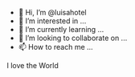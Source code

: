 - 👋 Hi, I’m @luisahotel
- 👀 I’m interested in ...
- 🌱 I’m currently learning ...
- 💞️ I’m looking to collaborate on ...
- 📫 How to reach me ...

<!---
luisahotel/luisahotel is a ✨ special ✨ repository because its `README.md` (this file) appears on your GitHub profile.
You can click the Preview link to take a look at your changes.
---> 
I love the World
